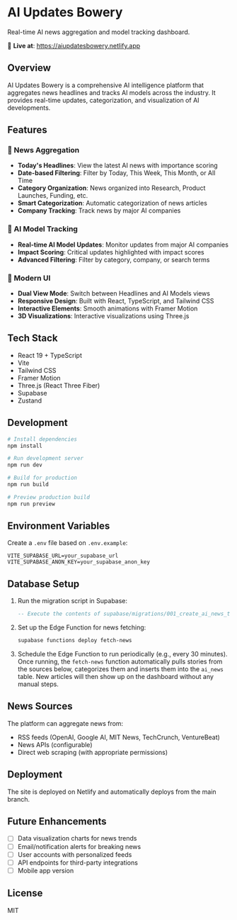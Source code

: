 # AI Updates Bowery

Real-time AI news aggregation and model tracking dashboard.

🚀 **Live at**: https://aiupdatesbowery.netlify.app

## Overview

AI Updates Bowery is a comprehensive AI intelligence platform that aggregates news headlines and tracks AI models across the industry. It provides real-time updates, categorization, and visualization of AI developments.

## Features

### 📰 News Aggregation
- **Today's Headlines**: View the latest AI news with importance scoring
- **Date-based Filtering**: Filter by Today, This Week, This Month, or All Time
- **Category Organization**: News organized into Research, Product Launches, Funding, etc.
- **Smart Categorization**: Automatic categorization of news articles
- **Company Tracking**: Track news by major AI companies

### 🤖 AI Model Tracking
- **Real-time AI Model Updates**: Monitor updates from major AI companies
- **Impact Scoring**: Critical updates highlighted with impact scores
- **Advanced Filtering**: Filter by category, company, or search terms

### 🎨 Modern UI
- **Dual View Mode**: Switch between Headlines and AI Models views
- **Responsive Design**: Built with React, TypeScript, and Tailwind CSS
- **Interactive Elements**: Smooth animations with Framer Motion
- **3D Visualizations**: Interactive visualizations using Three.js

## Tech Stack

- React 19 + TypeScript
- Vite
- Tailwind CSS
- Framer Motion
- Three.js (React Three Fiber)
- Supabase
- Zustand

## Development

```bash
# Install dependencies
npm install

# Run development server
npm run dev

# Build for production
npm run build

# Preview production build
npm run preview
```

## Environment Variables

Create a `.env` file based on `.env.example`:

```env
VITE_SUPABASE_URL=your_supabase_url
VITE_SUPABASE_ANON_KEY=your_supabase_anon_key
```

## Database Setup

1. Run the migration script in Supabase:
   ```sql
   -- Execute the contents of supabase/migrations/001_create_ai_news_table.sql
   ```

2. Set up the Edge Function for news fetching:
   ```bash
   supabase functions deploy fetch-news
   ```

3. Schedule the Edge Function to run periodically (e.g., every 30 minutes).
   Once running, the `fetch-news` function automatically pulls stories from
   the sources below, categorizes them and inserts them into the `ai_news`
   table. New articles will then show up on the dashboard without any manual
   steps.

## News Sources

The platform can aggregate news from:
- RSS feeds (OpenAI, Google AI, MIT News, TechCrunch, VentureBeat)
- News APIs (configurable)
- Direct web scraping (with appropriate permissions)

## Deployment

The site is deployed on Netlify and automatically deploys from the main branch.

## Future Enhancements

- [ ] Data visualization charts for news trends
- [ ] Email/notification alerts for breaking news
- [ ] User accounts with personalized feeds
- [ ] API endpoints for third-party integrations
- [ ] Mobile app version

## License

MIT
